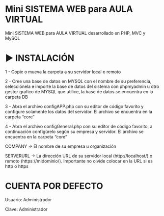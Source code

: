 # Mini SISTEMA WEB para AULA VIRTUAL
Mini SISTEMA WEB para AULA VIRTUAL desarrollado en PHP, MVC y MySQL

# ▶️ INSTALACIÓN
<p>1 - Copie o mueva la carpeta a su servidor local o remoto</p>
<p>2 - Cree una base de datos en MYSQL con el nombre de su preferencia, 
selecciónela e importe la base de datos del sistema con phpmyadmin u otro gestor grafico de MYSQL que utilice, la base de datos se encuentra en la carpeta DB</p>
<p>3 - Abra el archivo configAPP.php con su editor de código favorito y configure solamente los datos del servidor. El archivo se encuentra en la carpeta “core”</p>
<p>4 - Abra el archivo configGeneral.php con su editor de código favorito, a continuación configúrelo según su empresa y servidor. El archivo se encuentra en la carpeta “core”</p>
<p>COMPANY -> El nombre de su empresa u organización
</p>
<p>SERVERURL -> La dirección URL de su servidor local (http://localhost/) o remoto (https://midominio/). 
Importante no olvide colocar en la URL si es http o https</p>

# CUENTA POR DEFECTO
<p>Usuario: Administrador</p>
<p>Clave: Administrador</p>
